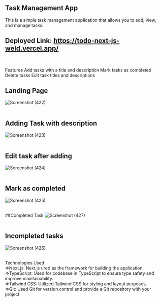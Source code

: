 ## Task Management App
This is a simple task management application that allows you to add, view, and manage tasks.
<br>
## Deployed Link: https://todo-next-js-weld.vercel.app/
<br>

Features
Add tasks with a title and description
Mark tasks as completed
Delete tasks
Edit task titles and descriptions
<br>
## Landing Page
![Screenshot (422)](https://github.com/ishwersharma13/todo_nextJS/assets/103954615/7c7ea43c-5eaf-4886-8701-2620204c5a77)
<br><br>

## Adding Task with description
![Screenshot (423)](https://github.com/ishwersharma13/todo_nextJS/assets/103954615/4e294a8f-a61f-4b1f-b0e7-ea9c99cd8c77)
<br><br>

## Edit task after adding
![Screenshot (424)](https://github.com/ishwersharma13/todo_nextJS/assets/103954615/66af4619-71e6-4a68-92f1-f439ffbe460e)
<br><br>

## Mark as completed
![Screenshot (425)](https://github.com/ishwersharma13/todo_nextJS/assets/103954615/a576f9e3-c0e0-4991-bf0f-0fef6526d2ee)
<br><br>

##Completed Task
![Screenshot (427)](https://github.com/ishwersharma13/todo_nextJS/assets/103954615/aebac49b-88a5-41b6-a75d-a8e998e43ca6)
<br><br>


## Incompleted tasks
![Screenshot (426)](https://github.com/ishwersharma13/todo_nextJS/assets/103954615/07d50b65-cf40-4184-a130-e24cd77962d6)
<br><br>


Technologies Used <br>
=>Next.js:  Next.js ured as the framework for building the application. <br>
=>TypeScript: Used for codebase in TypeScript to ensure type safety and improve maintainability.<br>
=>Tailwind CSS: Utilized Tailwind CSS for styling and layout purposes.<br>
=>Git: Used Git for version control and provide a Git repository with your project.<br>





